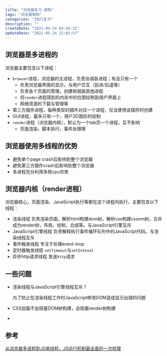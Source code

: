 ```yaml
---
title: "浏览器复习-架构"
tags: "浏览器架构"
categories: "2021复习"
description: ""
createDate: "2021-05-24 04:58:32"
updateDate: "2021-05-24 22:02:57"
---
```



## 浏览器是多进程的

浏览器主要包含以下进程：

- `browser`进程，浏览器的主进程，负责协调各进程；有且只有一个
    - 负责浏览器界面的显示，与用户交互（前进/后退等）
    - 负责各个页面的管理，创建和销毁其他进程
    - 将`render`进程得到的内存中的位图绘制到用户界面上
    - 网络资源的下载与管理等
- 第三方插件进程，每种类型的插件对应一个进程，仅当使用该插件时创建
- GUI进程，最多只有一个，用户3D图形的绘制
- `render`进程（浏览器内核），默认为一个tab页一个进程，互不影响
    - 页面渲染，脚本执行，事件处理等

## 浏览器使用多线程的优势

- 避免单个page crash后影响到整个浏览器
- 避免第三方插件crash后影响到整个浏览器
- 多进程充分利用多核cpu优势

## 浏览器内核（render进程）

浏览器核心，页面渲染、JavaScript执行等都在这个进程内执行，主要包含以下线程：

- 渲染线程
    负责渲染页面。解析html构建dom树，解析css构建cssom树，合并成为render树，布局，绘制，合成等。与JavaScript引擎互斥
- JavaScript引擎线程
    负责解释执行事件循环队列中的JavaScript代码。与渲染线程互斥
- 事件触发线程
    专注于处理event-loop
- 定时器触发线程
    `setTimeout`与`setInteval`
- 异步http请求线程
    发送`http`请求

## 一些问题

- 渲染线程与JavaScript引擎线程互斥？

    为了防止在渲染线程工作时JavaScript修改DOM造成显示出错的问题

- CSS加载不会阻塞DOM树构建，会阻塞render树构建

- 

## 参考

[从浏览器多进程到JS单线程，JS运行机制最全面的一次梳理](https://juejin.cn/post/6844903553795014663)